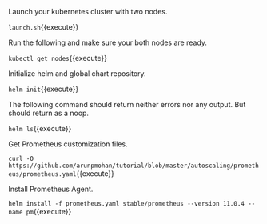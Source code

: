 Launch your kubernetes cluster with two nodes.

`launch.sh`{{execute}}

Run the following and make sure your both nodes are ready.

`kubectl get nodes`{{execute}}

Initialize helm and global chart repository.

`helm init`{{execute}}

The following command should return neither errors nor any output. But should return as a noop.

`helm ls`{{execute}}

Get Prometheus customization files.

`curl -O https://github.com/arunpmohan/tutorial/blob/master/autoscaling/prometheus/prometheus.yaml`{{execute}}

Install Prometheus Agent.

`helm install -f prometheus.yaml stable/prometheus --version 11.0.4 --name pm`{{execute}}
